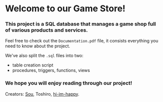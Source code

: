 # Welcome to our Game Store!
### This project is a SQL database that manages a game shop full of various products and services.

Feel free to check out the `Documentation.pdf` file, it consists everything you need to know about the project.

We've also split the `.sql` files into two:
* table creation script
* procedures, triggers, functions, views

### We hope you will enjoy reading through our project!

Creators: [Sou](https://github.com/Sou00), Toshiro, [hi-im-happy](https://github.com/hi-im-happy).
